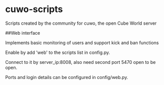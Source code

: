 cuwo-scripts
============

Scripts created by the community for cuwo, the open Cube World server


##Web interface

Implements basic monitoring of users and support kick and ban functions

Enable by add 'web' to the scripts list in config.py.

Connect to it by server_ip:8008, also need second port 5470 open to be open.

Ports and login details can be configured in config/web.py.